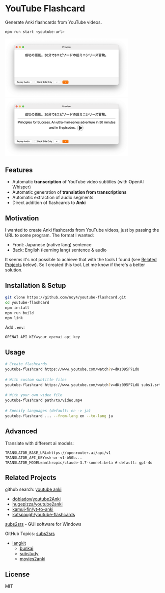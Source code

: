 # YouTube Flashcard

Generate Anki flashcards from YouTube videos.

```bash
npm run start <youtube-url>
```

<img src='public/front.png' width='400' /> <img src='public/back.png' width='400' />

## Features

- Automatic **transcription** of YouTube video subtitles (with OpenAI Whisper)
- Automatic generation of **translation from transcriptions**
- Automatic extraction of audio segments
- Direct addition of flashcards to **Anki**

## Motivation

I wanted to create Anki flashcards from YouTube videos, just by passing the URL to some program. The format I wanted:

- Front: Japanese (native lang) sentence
- Back: English (learning lang) sentence & audio

It seems it's not possible to achieve that with the tools I found (see [Related Projects](#related-projects) below). So I created this tool. Let me know if there's a better solution.

## Installation & Setup

```bash
git clone https://github.com/noy4/youtube-flashcard.git
cd youtube-flashcard
npm install
npm run build
npm link
```

Add `.env`:

```.env
OPENAI_API_KEY=your_openai_api_key
```

## Usage

```bash
# Create flashcards
youtube-flashcard https://www.youtube.com/watch?v=dKz095P7LdU

# With custom subtitle files
youtube-flashcard https://www.youtube.com/watch?v=dKz095P7LdU subs1.srt subs2.srt

# With your own video file
youtube-flashcard path/to/video.mp4

# Specify languages (default: en -> ja)
youtube-flashcard ... --from-lang en --to-lang ja
```

## Advanced

Translate with different ai models:

```.env
TRANSLATOR_BASE_URL=https://openrouter.ai/api/v1
TRANSLATOR_API_KEY=sk-or-v1-b50b...
TRANSLATOR_MODEL=anthropic/claude-3.7-sonnet:beta # default: gpt-4o
```

## Related Projects

github search: [youtube anki](https://github.com/search?q=youtube%20anki&type=repositories)

- [dobladov/youtube2Anki](https://github.com/dobladov/youtube2Anki)
- [hugepizza/youtube2anki](https://github.com/hugepizza/youtube2anki)
- [kamui-fin/yt-to-anki](https://github.com/kamui-fin/yt-to-anki)
- [katspaugh/youtube-flashcards](https://github.com/katspaugh/youtube-flashcards)

[subs2srs](https://subs2srs.sourceforge.net/) - GUI software for Windows

GitHub Topics: [subs2srs](https://github.com/topics/subs2srs)
- [langkit](https://github.com/tassa-yoniso-manasi-karoto/langkit)
  - [bunkai](https://github.com/ustuehler/bunkai)
  - [substudy](https://github.com/emk/subtitles-rs/tree/master/substudy)
  - [movies2anki](https://github.com/kelciour/movies2anki)

## License

MIT
